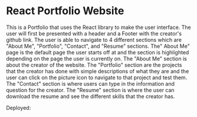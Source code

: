 # React Portfolio Website

This is a Portfolio that uses the React library to make the user interface. The user will first be presented with a header and a Footer with the creator's github link. The user is able to navigate to 4 different sections which are "About Me", "Portfolio", "Contact", and "Resume" sections. The" About Me" page is the default page the user starts off at and the section is highlighted depending on the page the user is currently on. The "About Me" section is about the creator of the website. The "Portfolio" section are the projects that the creator has done with simple descriptions of what they are and the user can click on the picture icon to navigate to that project and test them. The "Contact" section is where users can type in the information and question for the creator. The "Resume" section is where the user can download the resume and see the different skills that the creator has. 

Deployed:
